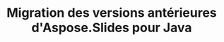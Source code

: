 ---
title: Migration des versions antérieures d'Aspose.Slides pour Java
type: docs
weight: 320
url: /fr/java/migration-from-earlier-versions-of-aspose-slides-for-java/
---